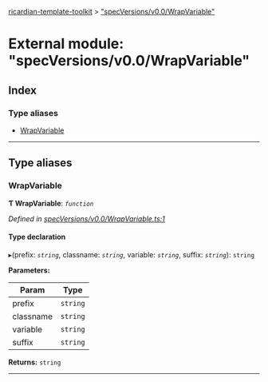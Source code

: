 [ricardian-template-toolkit](../README.md) > ["specVersions/v0.0/WrapVariable"](../modules/_specversions_v0_0_wrapvariable_.md)

# External module: "specVersions/v0.0/WrapVariable"

## Index

### Type aliases

* [WrapVariable](_specversions_v0_0_wrapvariable_.md#wrapvariable)

---

## Type aliases

<a id="wrapvariable"></a>

###  WrapVariable

**Ƭ WrapVariable**: *`function`*

*Defined in [specVersions/v0.0/WrapVariable.ts:1](https://github.com/EOSIO/ricardian-template-toolkit/blob/76dafef/src/specVersions/v0.0/WrapVariable.ts#L1)*

#### Type declaration
▸(prefix: *`string`*, classname: *`string`*, variable: *`string`*, suffix: *`string`*): `string`

**Parameters:**

| Param | Type |
| ------ | ------ |
| prefix | `string` |
| classname | `string` |
| variable | `string` |
| suffix | `string` |

**Returns:** `string`

___

